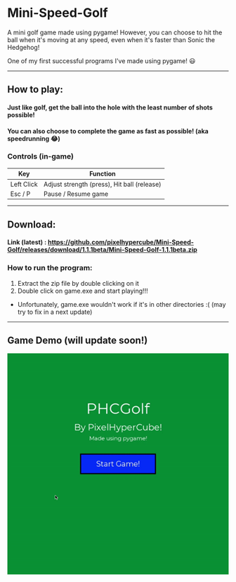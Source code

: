 # Mini-Speed-Golf
A mini golf game made using pygame!
However, you can choose to hit the ball when it's moving at any speed, even when it's faster than Sonic the Hedgehog!

One of my first successful programs I've made using pygame! 😃

---
## How to play:
#### Just like golf, get the ball into the hole with the least number of shots possible!
#### You can also choose to complete the game as fast as possible! (aka speedrunning 😂)

### Controls (in-game)
| Key  | Function |
| --- | --- |
| Left Click | Adjust strength (press), Hit ball (release) |
| Esc / P | Pause / Resume game |
---
## Download:
#### Link (latest) : https://github.com/pixelhypercube/Mini-Speed-Golf/releases/download/1.1.1beta/Mini-Speed-Golf-1.1.1beta.zip
### How to run the program:
1. Extract the zip file by double clicking on it
2. Double click on game.exe and start playing!!!

- Unfortunately, game.exe wouldn't work if it's in other directories :( (may try to fix in a next update)
---

## Game Demo (will update soon!)
![](./demoImg.gif)
